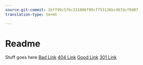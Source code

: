 ```yaml
---
source-git-commit: 1bff99c5f6c331006f99cf753136bcd67dcf0d87
translation-type: tm+mt

---
```

# Readme


Stuff goes here
[Bad Link](http://www.aksjfasjkjahdfkjhakjhdfs.com)
[404 Link](https://www.google.com/flexitest)
[Good Link](https://www.google.com)
[301 Link](http://www.adobe.com/go/expl-services)
